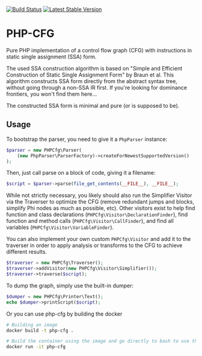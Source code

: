 [![Build Status](https://github.com/ircmaxell/php-cfg/actions/workflows/main.yml/badge.svg)](https://github.com/ircmaxell/php-cfg/actions)
[![Latest Stable Version](https://poser.pugx.org/ircmaxell/php-cfg/v/stable)](https://packagist.org/packages/ircmaxell/php-cfg)

# PHP-CFG

Pure PHP implementation of a control flow graph (CFG) with instructions in static single assignment (SSA) form.

The used SSA construction algorithm is based on "Simple and Efficient Construction of Static Single Assignment Form" by
Braun et al. This algorithm constructs SSA form directly from the abstract syntax tree, without going through a non-SSA
IR first. If you're looking for dominance frontiers, you won't find them here...

The constructed SSA form is minimal and pure (or is supposed to be).

## Usage

To bootstrap the parser, you need to give it a `PhpParser` instance:
```php
$parser = new PHPCfg\Parser(
    (new PhpParser\ParserFactory)->createForNewestSupportedVersion()
);
```
Then, just call parse on a block of code, giving it a filename:
```php
$script = $parser->parse(file_get_contents(__FILE__), __FILE__);
```
While not strictly necessary, you likely should also run the Simplifier Visitor via the Traverser to optimize the CFG (remove redundant jumps and blocks, simplify Phi nodes as much as possible, etc). Other visitors exist to help find function and class declarations (`PHPCfg\Visitor\DeclarationFinder`), find function and method calls (`PHPCfg\Visitor\CallFinder`), and find all variables (`PHPCfg\Visitor\VariableFinder`). 

You can also implement your own custom `PHPCfg\Visitor` and add it to the traverser in order to apply analysis or transforms to the CFG to achieve different results. 

```php
$traverser = new PHPCfg\Traverser();
$traverser->addVisitor(new PHPCfg\Visitor\Simplifier());
$traverser->traverse($script);
```
To dump the graph, simply use the built-in dumper:
```php
$dumper = new PHPCfg\Printer\Text();
echo $dumper->printScript($script);
```

Or you can use php-cfg by building the docker
```bash
# Building an image
docker build -t php-cfg .

# Build the container using the image and go directly to bash to use the
docker run -it php-cfg
```
